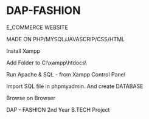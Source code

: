 # DAP-FASHION

E_COMMERCE WEBSITE 

MADE ON PHP/MYSQL/JAVASCRIP/CSS/HTML

Install Xampp

Add Folder to C:\xampp\htdocs\

Run Apache & SQL - from Xampp Control Panel

Import SQL file in phpmyadmin. And create DATABASE

Browse on Browser




DAP - FASHION
2nd Year B.TECH Project

